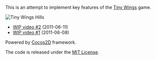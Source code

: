 This is an attempt to implement key features of the [Tiny Wings][1] game.

![Tiny Wings Hills](http://haqu.net/wip/tiny-wings.png)

- [WIP video #2][2] (2011-06-11)
- [WIP video #1][3] (2011-06-08)

Powered by [Cocos2D][11] framework.

The code is released under the [MIT License][12].

[1]: http://itunes.apple.com/us/app/tiny-wings/id417817520?mt=8
[2]: http://www.youtube.com/watch?v=g4Z0MhPiR68
[3]: http://www.youtube.com/watch?v=k1RQtB10hN0
[11]: http://www.cocos2d-iphone.org/
[12]: http://opensource.org/licenses/mit-license.php
